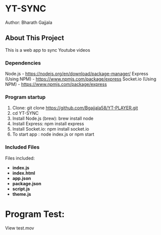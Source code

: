 # YT-SYNC 

Author: Bharath Gajjala  

## About This Project
This is a web app to sync Youtube videos 

### Dependencies
Node.js - https://nodejs.org/en/download/package-manager/
Express (Using NPM) - https://www.npmjs.com/package/express
Socket.io (Using NPM) - https://www.npmjs.com/package/express

### Program startup
1. Clone: git clone https://github.com/Bgajjala58/YT-PLAYER.git
2. cd YT-SYNC
3. Install Node.js (brew): brew install node  
4. Install Express: npm install express
5. Install Socket.io: npm install socket.io
6. To start app : node index.js  or npm start 

### Included Files
Files included:
   - <b>index.js</b>
   - <b>index.html</b>
   - <b>app.json</b>
   - <b>package.json</b>
   - <b>script.js</b>
   - <b>theme.js</b>

# Program Test:
View test.mov 

